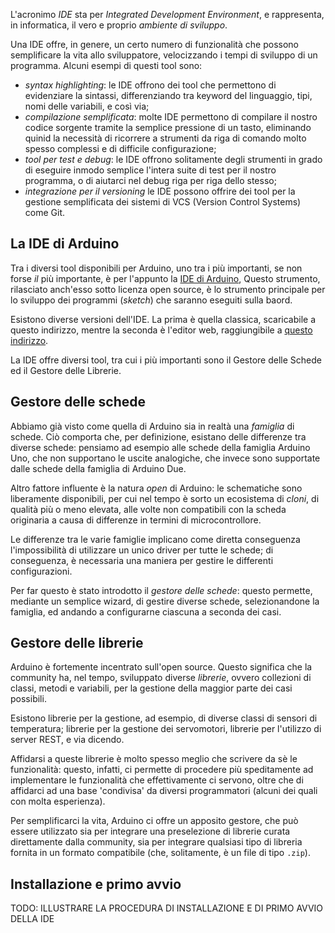 L'acronimo *IDE* sta per *Integrated Development Environment*, e rappresenta, in informatica, il vero e proprio *ambiente di sviluppo*.

Una IDE offre, in genere, un certo numero di funzionalità che possono semplificare la vita allo sviluppatore, velocizzando i tempi di sviluppo di un programma. Alcuni esempi di questi tool sono:

* *syntax highlighting*: le IDE offrono dei tool che permettono di evidenziare la sintassi, differenziando tra keyword del linguaggio, tipi, nomi delle variabili, e così via;
* *compilazione semplificata*: molte IDE permettono di compilare il nostro codice sorgente tramite la semplice pressione di un tasto, eliminando quinid la necessità di ricorrere a strumenti da riga di comando molto spesso complessi e di difficile configurazione;
* *tool per test e debug*: le IDE offrono solitamente degli strumenti in grado di eseguire inmodo semplice l'intera suite di test per il nostro programma, o di aiutarci nel debug riga per riga dello stesso;
* *integrazione per il versioning* le IDE possono offrire dei tool per la gestione semplificata dei sistemi di VCS (Version Control Systems) come Git.

## La IDE di Arduino

Tra i diversi tool disponibili per Arduino, uno tra i più importanti, se non forse *il* più importante, è per l'appunto la [IDE di Arduino](https://www.arduino.cc/en/Main/Software), Questo strumento, rilasciato anch'esso sotto licenza open source, è lo strumento principale per lo sviluppo dei programmi (*sketch*) che saranno eseguiti sulla baord.

Esistono diverse versioni dell'IDE. La prima è quella classica, scaricabile a questo indirizzo, mentre la seconda è l'editor web, raggiungibile a [questo indirizzo](https://create.arduino.cc/editor).

La IDE offre diversi tool, tra cui i più importanti sono il Gestore delle Schede ed il Gestore delle Librerie.

## Gestore delle schede

Abbiamo già visto come quella di Arduino sia in realtà una *famiglia* di schede. Ciò comporta che, per definizione, esistano delle differenze tra diverse schede: pensiamo ad esempio alle schede della famiglia Arduino Uno, che non supportano le uscite analogiche, che invece sono supportate dalle schede della famiglia di Arduino Due.

Altro fattore influente è la natura *open* di Arduino: le schematiche sono liberamente disponibili, per cui nel tempo è sorto un ecosistema di *cloni*, di qualità più o meno elevata, alle volte non compatibili con la scheda originaria a causa di differenze in termini di microcontrollore.

Le differenze tra le varie famiglie implicano come diretta conseguenza l'impossibilità di utilizzare un unico driver per tutte le schede; di conseguenza, è necessaria una maniera per gestire le differenti configurazioni.

Per far questo è stato introdotto il *gestore delle schede*: questo permette, mediante un semplice wizard, di gestire diverse schede, selezionandone la famiglia, ed andando a configurarne ciascuna a seconda dei casi.

## Gestore delle librerie

Arduino è fortemente incentrato sull'open source. Questo significa che la community ha, nel tempo, sviluppato diverse *librerie*, ovvero collezioni di classi, metodi e variabili, per la gestione della maggior parte dei casi possibili.

Esistono librerie per la gestione, ad esempio, di diverse classi di sensori di temperatura; librerie per la gestione dei servomotori, librerie per l'utilizzo di server REST, e via dicendo.

Affidarsi a queste librerie è molto spesso meglio che scrivere da sè le funzionalità: questo, infatti, ci permette di procedere più speditamente ad implementare le funzionalità che effettivamente ci servono, oltre che di affidarci ad una base 'condivisa' da diversi programmatori (alcuni dei quali con molta esperienza).

Per semplificarci la vita, Arduino ci offre un apposito gestore, che può essere utilizzato sia per integrare una preselezione di librerie curata direttamente dalla community, sia per integrare qualsiasi tipo di libreria fornita in un formato compatibile (che, solitamente, è un file di tipo `.zip`).

## Installazione e primo avvio

TODO: ILLUSTRARE LA PROCEDURA DI INSTALLAZIONE E DI PRIMO AVVIO DELLA IDE
